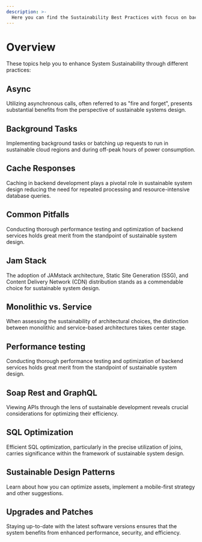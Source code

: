 ```yaml
---
description: >-
  Here you can find the Sustainability Best Practices with focus on backend techniques.
---
```


# Overview

These topics help you to enhance System Sustainability through different practices:

## Async

Utilizing asynchronous calls, often referred to as "fire and forget", presents substantial benefits from the perspective of sustainable systems design.

## Background Tasks

Implementing background tasks or batching up requests to run in sustainable cloud regions and during off-peak hours of power consumption.

## Cache Responses

Caching in backend development plays a pivotal role in sustainable system design reducing the need for repeated processing and resource-intensive database queries.

## Common Pitfalls

Conducting thorough performance testing and optimization of backend services holds great merit from the standpoint of sustainable system design.

## Jam Stack

The adoption of JAMstack architecture, Static Site Generation (SSG), and Content Delivery Network (CDN) distribution stands as a commendable choice for sustainable system design.

## Monolithic vs. Service

When assessing the sustainability of architectural choices, the distinction between monolithic and service-based architectures takes center stage.

## Performance testing

Conducting thorough performance testing and optimization of backend services holds great merit from the standpoint of sustainable system design.

## Soap Rest and GraphQL

Viewing APIs through the lens of sustainable development reveals crucial considerations for optimizing their efficiency.

## SQL Optimization

Efficient SQL optimization, particularly in the precise utilization of joins, carries significance within the framework of sustainable system design.

## Sustainable Design Patterns

Learn about how you can optimize assets, implement a mobile-first strategy and other suggestions.

## Upgrades and Patches

Staying up-to-date with the latest software versions ensures that the system benefits from enhanced performance, security, and efficiency.
